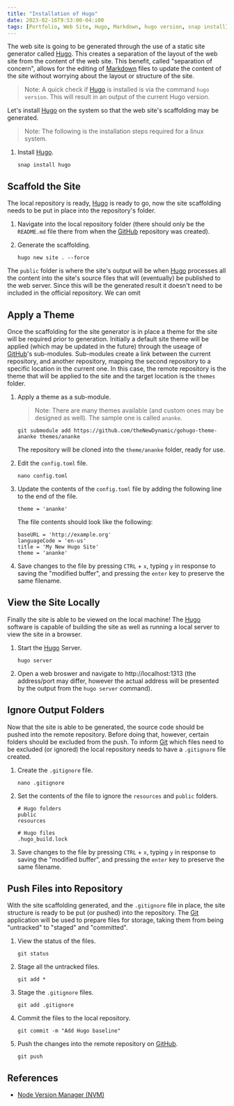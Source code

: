 ```yaml
---
title: "Installation of Hugo"
date: 2023-02-16T9:53:00-04:i00
tags: [Portfolio, Web Site, Hugo, Markdown, hugo version, snap install]
---
```

The web site is going to be generated through the use of a static site generator called [Hugo](https://gohugo.io/).  This creates a separation of the layout of the web site from the content of the web site.  This benefit, called "separation of concern", allows for the editing of [Markdown](https://www.markdownguide.org/) files to update the content of the site without worrying about the layout or structure of the site.

> Note: A quick check if [Hugo](https://gohugo.io/) is installed is via the command `hugo version`.  This will result in an output of the current Hugo version.

Let's install [Hugo](https://gohugo.io/) on the system so that the web site's scaffolding may be generated.

> Note: The following is the installation steps required for a linux system.

1. Install [Hugo](https://gohugo.io/).

   ```
   snap install hugo
   ```

## Scaffold the Site

The local repository is ready, [Hugo](https://gohugo.io/) is ready to go, now the site scaffolding needs to be put in place into the repository's folder.

1. Navigate into the local repository folder (there should only be the `README.md` file there from when the [GitHub](https://github.com/) repository was created).
1. Generate the scaffolding.

   ```
   hugo new site . --force
   ```

The `public` folder is where the site's output will be when [Hugo](https://gohugo.io/) processes all the content into the site's source files that will (eventually) be published to the web server.  Since this will be the generated result it doesn't need to be included in the official repository.  We can omit

## Apply a Theme

Once the scaffolding for the site generator is in place a theme for the site will be required prior to generation.  Initially a default site theme will be applied (which may be updated in the future) through the useage of [GitHub](https://github.com/)'s sub-modules.  Sub-modules create a link between the current repository, and another repository, mapping the second repository to a specific location in the current one.  In this case, the remote repository is the theme that will be applied to the site and the target location is the `themes` folder.

1. Apply a theme as a sub-module.

   > Note: There are many themes available (and custom ones may be designed as well).  The sample one is called `ananke`.

   ```
   git submodule add https://github.com/theNewDynamic/gohugo-theme-ananke themes/ananke
   ```

   The repository will be cloned into the `theme/ananke` folder, ready for use.

1. Edit the `config.toml` file.

   ```
   nano config.toml
   ```

1. Update the contents of the `config.toml` file by adding the following line to the end of the file.

   ```
   theme = 'ananke'
   ```

   The file contents should look like the following:

   ```
   baseURL = 'http://example.org'
   languageCode = 'en-us'
   title = 'My New Hugo Site'
   theme = 'ananke'
   ```

1. Save changes to the file by pressing `CTRL` + `x`, typing `y` in response to saving the "modified buffer", and pressing the `enter` key to preserve the same filename.

## View the Site Locally

Finally the site is able to be viewed on the local machine!  The [Hugo](https://gohugo.io/) software is capable of building the site as well as running a local server to view the site in a browser.

1. Start the [Hugo](https://gohugo.io/) Server.

   ```
   hugo server
   ```

1. Open a web broswer and navigate to http://localhost:1313 (the address/port may differ, however the actual address will be presented by the output from the `hugo server` command).

## Ignore Output Folders

Now that the site is able to be generated, the source code should be pushed into the remote repository.  Before doing that, however, certain folders should be excluded from the push.  To inform [Git](https://git-scm.com/) which files need to be excluded (or ignored) the local repository needs to have a `.gitignore` file created.

1. Create the `.gitignore` file.

   ```
   nano .gitignore
   ```

2. Set the contents of the file to ignore the `resources` and `public` folders.

   ```
   # Hugo folders
   public
   resources

   # Hugo files
   .hugo_build.lock
   ```

1. Save changes to the file by pressing `CTRL` + `x`, typing `y` in response to saving the "modified buffer", and pressing the `enter` key to preserve the same filename.

## Push Files into Repository

With the site scaffolding generated, and the `.gitignore` file in place, the site structure is ready to be put (or pushed) into the repository.  The [Git](https://git-scm.com/) application will be used to prepare files for storage, taking them from being "untracked" to "staged" and "committed".

1. View the status of the files.

   ```
   git status
   ```

1. Stage all the untracked files.

   ```
   git add *
   ```

1. Stage the `.gitignore` files.

   ```
   git add .gitignore
   ```

1. Commit the files to the local repository.

   ```
   git commit -m "Add Hugo baseline"
   ```

1. Push the changes into the remote repository on [GitHub](https://github.com/).

   ```
   git push
   ```



## References

- [Node Version Manager (NVM)](https://github.com/nvm-sh/nvm)
